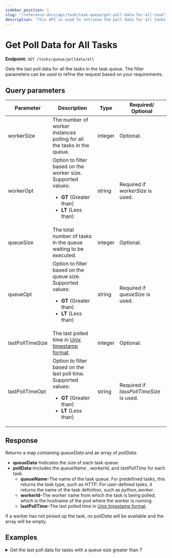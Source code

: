 ```yaml
---
sidebar_position: 1
slug: "/reference-docs/api/task/task-queue/get-poll-data-for-all-task"
description: "This API is used to retrieve the poll data for all tasks from in all task queues."
---
```


# Get Poll Data for All Tasks

**Endpoint:** `GET /tasks/queue/polldata/all`

Gets the last poll data for all the tasks in the task queue. The filter parameters can be used to refine the request based on your requirements.

## Query parameters

| Parameter  | Description | Type | Required/ Optional |
| ---------- | ----------- | ---- | ----------------- |
| workerSize | The number of worker instances polling for all the tasks in the queue. | integer | Optional. | 
| workerOpt | Option to filter based on the worker size. Supported values:<ul><li>**GT** (Greater than)</li><li>**LT** (Less than)</li></ul> | string | Required if _workerSize_ is used. |
| queueSize | The total number of tasks in the queue waiting to be executed. | integer | Optional. | 
| queueOpt | Option to filter based on the queue size. Supported values:<ul><li>**GT** (Greater than)</li><li>**LT** (Less than)</li></ul> | string | Required if _queueSize_ is used. |
| lastPollTimeSize | The last polled time in [Unix timestamp format](https://www.unixtimestamp.com/). | integer | Optional. |
| lastPollTimeOpt | Option to filter based on the last poll time. Supported values:<ul><li>**GT** (Greater than)</li><li>**LT** (Less than)</li></ul> | string | Required if _lassPollTimeSize_ is used. | 

## Response

Returns a map containing _queueData_ and an array of _pollData_. 

- **queueData**–Indicates the size of each task queue. 
- **pollData**–Includes the _queueName_ , _workerId_, and _lastPollTime_ for each task.
    - **queueName**–The name of the task queue. For predefined tasks, this returns the task type, such as _HTTP_. For user-defined tasks, it returns the name of the task definition, such as _python_worker_.
    - **workerId**–The worker name from which the task is being polled, which is the hostname of the pod where the worker is running.
    - **lastPollTime**–The last polled time in [Unix timestamp format](https://www.unixtimestamp.com/).

If a worker has not picked up the task, no _pollData_ will be available and the array will be empty.

## Examples

<details><summary>Get the last poll data for tasks with a queue size greater than 7</summary>

**Request**

```bash
curl -X 'GET' \
  'https://<YOUR_CLUSTER>/api/tasks/queue/polldata/all?queueSize=7&queueOpt=GT' \
  -H 'accept: */*' \
  -H 'X-Authorization: <TOKEN>'
```
**Response**

```json
{
  "queueData": {
    "_deciderQueue": {
      "size": 31
    },
    "WAIT": {
      "pollerCount": 1,
      "size": 18
    },
    "_batch_upload_queue0": {
      "size": 15
    }
  },
  "pollData": [
    {
      "queueName": "WAIT",
      "workerId": "acme-workers-deployment-5cf6957cdf-rn2pd",
      "lastPollTime": 1735561620048
    }
  ]
}
```

Here _pollData_ is available only for the WAIT task as only it has been picked up by the worker and the rest of the tasks are in the queue awaiting workers.
</details>
